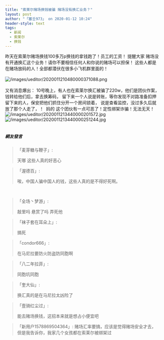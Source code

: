 ```yaml
---
title: "索莱尔赌场换钱被骗 赌场没有换汇业务？"
layout: post
author: "「塞壬973」 on 2020-01-12 10:24"
header-style: text
tags:
  - 新闻
  - 索莱尔
  - 换钱
---
```


昨天在索莱尔赌场换钱100多万p换钱的拿钱跑了！员工的工资！
提醒大家
赌场没有开通换汇这个业务！请你不要相信任何人和你说的赌场可以担保！
这些人都是在赌场放码的人！全部都潜伏在很多小飞机群里面的！&nbsp;
<br>
<br>
<img src="https://images.feileyuan.com/images/ueditor/2020011210480000371088.png" title="image" alt="/images/ueditor/2020011210480000371088.png">
<br>
<br>
又有消息爆出：
10号晚上，有人也在索莱尔换汇被骗了220w，他们是团伙作案，钱转给他们后，拿去换筹码，
留下来一个人说是转账，等你发现不对路准备扣押留下来的人，保安把他们抓住分开一个房间锁着，
说是查看监控，没过多久后就放了那个人走了，！&nbsp;
妈的 这个团伙有一点可恶了！定性绑架诈骗！无法无天！
<br>
<img src="http://images.feileyuan.com/images/ueditor/2020011213440000201572.jpg" title="/images/ueditor/2020011213440000201572.jpg" alt="/images/ueditor/2020011213440000201572.jpg">
<br>
<img src="http://images.feileyuan.com/images/ueditor/2020011213440000251244.jpg" title="/images/ueditor/2020011213440000251244.jpg" alt="/images/ueditor/2020011213440000251244.jpg">
<br>
<input type="hidden" value="菲乐园提供"><br>

##### 網友發言 
> 「麦芽糖与鞭子」:
> <p>天哪 这些人真的好恶心</p>

> 「渥德百」:
> <p>唉，中国人骗中国人的钱，这些人真的是不得好死啊。</p>
<br>

> 「全场丶梦游」:
> <p>敲里吗 悬赏了吗 弄死他</p>

> 「袜子套在耳朵上」:
> <p>搞死</p>

> 「condor666」:
> <p>在马尼拉要防火防盗防同胞啊</p>

> 「八二年拉菲」:
> <p>同胞坑同胞</p>

> 「奎大仙」:
> <p>换汇真的是在马尼拉太凶险了</p>

> 「壹骑红尘过」:
> <p>能去赌场换钱，这招本来就是想占小便宜吧</p>

> 「新用户1578869504364」:
> 赌场汇率要搞，应该是觉得赌场安全才去，但是我告诉你，我家几个女孩都在索莱尔被绑架过


